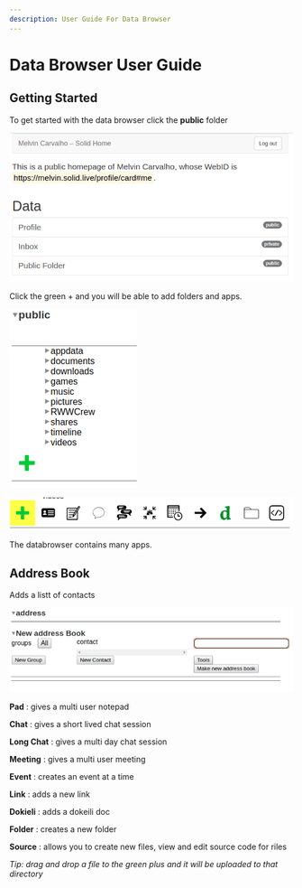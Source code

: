```yaml
---
description: User Guide For Data Browser
---
```


# Data Browser User Guide

## Getting Started

To get started with the data browser click the **public** folder

![](.gitbook/assets/databrowser_home.png)

Click the green + and you will be able to add folders and apps.

![](.gitbook/assets/databrowser_public.png)

![](.gitbook/assets/databrowser_apps.png)

The databrowser contains many apps.

## Address Book

Adds a listt of contacts

![](.gitbook/assets/db_address%20%281%29.png)

**Pad** : gives a multi user notepad

**Chat** : gives a short lived chat session

**Long Chat** : gives a multi day chat session

**Meeting** : gives a multi user meeting 

**Event** : creates an event at a time

**Link** : adds a new link

**Dokieli** : adds a dokeili doc

**Folder** : creates a new folder

**Source** : allows you to create new files, view and edit source code for riles

_Tip: drag and drop a file to the green plus and it will be uploaded to that directory_




